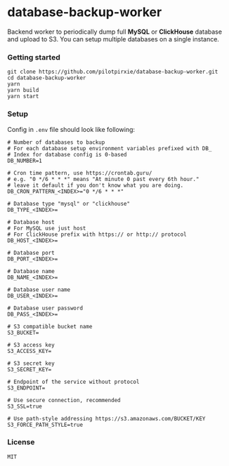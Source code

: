 # database-backup-worker
Backend worker to periodically dump full **MySQL** or **ClickHouse** database and upload to S3. You can setup multiple databases on a single instance.

### Getting started
```shell
git clone https://github.com/pilotpirxie/database-backup-worker.git
cd database-backup-worker
yarn
yarn build
yarn start
```

### Setup
Config in ``.env`` file should look like following:
```shell
# Number of databases to backup
# For each database setup environment variables prefixed with DB_
# Index for database config is 0-based
DB_NUMBER=1

# Cron time pattern, use https://crontab.guru/
# e.g. "0 */6 * * *" means "At minute 0 past every 6th hour."
# leave it default if you don't know what you are doing.
DB_CRON_PATTERN_<INDEX>="0 */6 * * *"

# Database type "mysql" or "clickhouse"
DB_TYPE_<INDEX>=

# Database host
# For MySQL use just host
# For ClickHouse prefix with https:// or http:// protocol
DB_HOST_<INDEX>=

# Database port
DB_PORT_<INDEX>=

# Database name
DB_NAME_<INDEX>=

# Database user name
DB_USER_<INDEX>=

# Database user password
DB_PASS_<INDEX>=

# S3 compatible bucket name
S3_BUCKET=

# S3 access key
S3_ACCESS_KEY=

# S3 secret key
S3_SECRET_KEY=

# Endpoint of the service without protocol
S3_ENDPOINT=

# Use secure connection, recommended
S3_SSL=true

# Use path-style addressing https://s3.amazonaws.com/BUCKET/KEY
S3_FORCE_PATH_STYLE=true
```

### License
```MIT```
